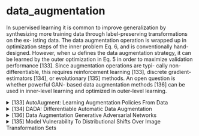 # data_augmentation
In supervised learning it is common to improve generalization by synthesizing more training data through label-preserving transformations on the ex- isting data. The data augmentation operation is wrapped up in optimization steps of the inner problem Eq. 6, and is conventionally hand-designed. However, when ω defines the data augmentation strategy, it can be learned by the outer optimization in Eq. 5 in order to maximize validation performance [133]. Since augmentation operations are typi- cally non-differentiable, this requires reinforcement learning [133], discrete gradient-estimators [134], or evolutionary [135] methods. An open question is whether powerful GAN- based data augmentation methods [136] can be used in
inner-level learning and optimized in outer-level learning.
<!-- REFERENCE -->


<details>
<summary>[133] AutoAugment: Learning Augmentation Policies From Data</summary>
<br>
<!-- (autoaugment_learning_augmentation_policies_from_data.md) -->

# autoaugment_learning_augmentation_policies_from_data.md

<!-- REFERENCE -->


[AutoAugment: Learning Augmentation Policies From Data](../papers/autoaugment_learning_augmentation_policies_from_data.md)

</details>



<details>
<summary>[134] DADA: Differentiable Automatic Data Augmentation</summary>
<br>
<!-- (dada_differentiable_automatic_data_augmentation.md) -->

# dada_differentiable_automatic_data_augmentation.md

<!-- REFERENCE -->


[DADA: Differentiable Automatic Data Augmentation](../papers/dada_differentiable_automatic_data_augmentation.md)

</details>



<details>
<summary>[136] Data Augmentation Generative Adversarial Networks</summary>
<br>
<!-- (data_augmentation_generative_adversarial_networks.md) -->

# data_augmentation_generative_adversarial_networks.md

<!-- REFERENCE -->


[Data Augmentation Generative Adversarial Networks](../papers/data_augmentation_generative_adversarial_networks.md)

</details>



<details>
<summary>[135] Model Vulnerability To Distributional Shifts Over Image Transformation Sets</summary>
<br>
<!-- (model_vulnerability_to_distributional_shifts_over_image_transformation_sets.md) -->

# model_vulnerability_to_distributional_shifts_over_image_transformation_sets.md

<!-- REFERENCE -->


[Model Vulnerability To Distributional Shifts Over Image Transformation Sets](../papers/model_vulnerability_to_distributional_shifts_over_image_transformation_sets.md)

</details>

